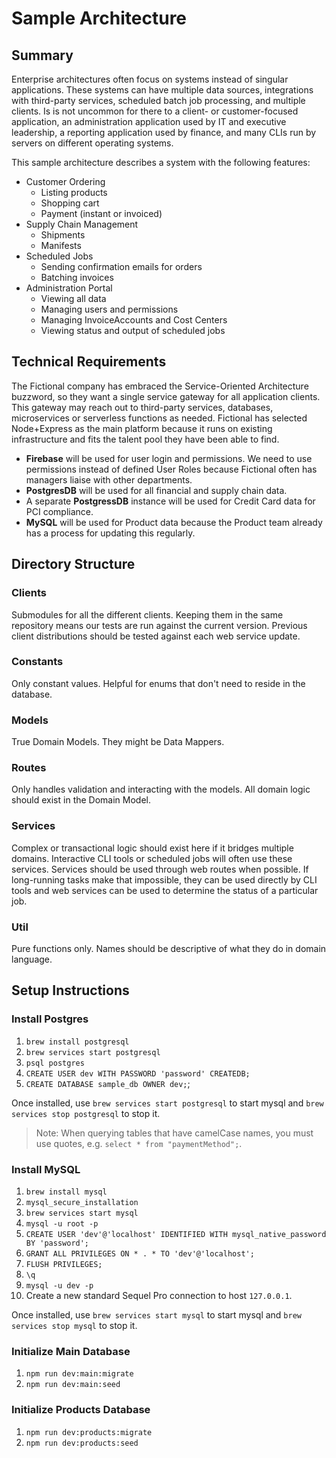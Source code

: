 # Sample Architecture

## Summary

Enterprise architectures often focus on systems instead of singular applications. These systems can have multiple data sources, integrations with third-party services, scheduled batch job processing, and multiple clients. Is is not uncommon for there to a client- or customer-focused application, an administration application used by IT and executive leadership, a reporting application used by finance, and many CLIs run by servers on different operating systems.

This sample architecture describes a system with the following features:

- Customer Ordering
  - Listing products
  - Shopping cart
  - Payment (instant or invoiced)
- Supply Chain Management
  - Shipments
  - Manifests
- Scheduled Jobs
  - Sending confirmation emails for orders
  - Batching invoices
- Administration Portal
  - Viewing all data
  - Managing users and permissions
  - Managing InvoiceAccounts and Cost Centers
  - Viewing status and output of scheduled jobs

## Technical Requirements

The Fictional company has embraced the Service-Oriented Architecture buzzword, so they want a single service gateway for all application clients. This gateway may reach out to third-party services, databases, microservices or serverless functions as needed. Fictional has selected Node+Express as the main platform because it runs on existing infrastructure and fits the talent pool they have been able to find.

- **Firebase** will be used for user login and permissions. We need to use permissions instead of defined User Roles because Fictional often has managers liaise with other departments.
- **PostgresDB** will be used for all financial and supply chain data.
- A separate **PostgressDB** instance will be used for Credit Card data for PCI compliance.
- **MySQL** will be used for Product data because the Product team already has a process for updating this regularly.

## Directory Structure

### Clients

Submodules for all the different clients. Keeping them in the same repository means our tests are run against the current version. Previous client distributions should be tested against each web service update.

### Constants

Only constant values. Helpful for enums that don't need to reside in the database.

### Models

True Domain Models. They might be Data Mappers.

### Routes

Only handles validation and interacting with the models. All domain logic should exist in the Domain Model.

### Services

Complex or transactional logic should exist here if it bridges multiple domains. Interactive CLI tools or scheduled jobs will often use these services. Services should be used through web routes when possible. If long-running tasks make that impossible, they can be used directly by CLI tools and web services can be used to determine the status of a particular job.

### Util

Pure functions only. Names should be descriptive of what they do in domain language.

## Setup Instructions

### Install Postgres

1. `brew install postgresql`
1. `brew services start postgresql`
1. `psql postgres`
1. `CREATE USER dev WITH PASSWORD 'password' CREATEDB;`
1. `CREATE DATABASE sample_db OWNER dev;`;

Once installed, use `brew services start postgresql` to start mysql and `brew services stop postgresql` to stop it.

> Note: When querying tables that have camelCase names, you must use quotes, e.g. `select * from "paymentMethod";`.

### Install MySQL

1. `brew install mysql`
1. `mysql_secure_installation`
1. `brew services start mysql`
1. `mysql -u root -p`
1. `CREATE USER 'dev'@'localhost' IDENTIFIED WITH mysql_native_password BY 'password';`
1. `GRANT ALL PRIVILEGES ON * . * TO 'dev'@'localhost';`
1. `FLUSH PRIVILEGES;`
1. `\q`
1. `mysql -u dev -p`
1. Create a new standard Sequel Pro connection to host `127.0.0.1`.

Once installed, use `brew services start mysql` to start mysql and `brew services stop mysql` to stop it.

### Initialize Main Database

1. `npm run dev:main:migrate`
1. `npm run dev:main:seed`

### Initialize Products Database

1. `npm run dev:products:migrate`
1. `npm run dev:products:seed`
